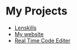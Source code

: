 <h1>My Projects </h1>

<ul>
  <li><a href="https://lenskills.netlify.com/">Lenskills</a></li>
  <li><a href="https://siddharth6.github.io/OURTutorials/">My website</a></li>
  <li><a href="https://siddharth6.github.io/OURTutorials/online.html">Real Time Code Editer</a></li>

</ul>
